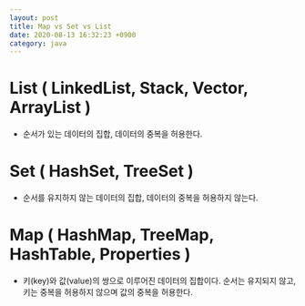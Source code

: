 ```yaml
---
layout: post
title: Map vs Set vs List
date: 2020-08-13 16:32:23 +0900
category: java
---
```



# List ( LinkedList, Stack, Vector, ArrayList )
- 순서가 있는 데이터의 집합, 데이터의 중복을 허용한다.

# Set ( HashSet, TreeSet )
- 순서를 유지하지 않는 데이터의 집합, 데이터의 중복을 허용하지 않는다.

# Map ( HashMap, TreeMap, HashTable, Properties )
- 키(key)와 값(value)의 쌍으로 이루어진 데이터의 집합이다. 순서는 유지되지 않고, 키는 중복을 허용하지 않으며 값의 중복을 허용한다.